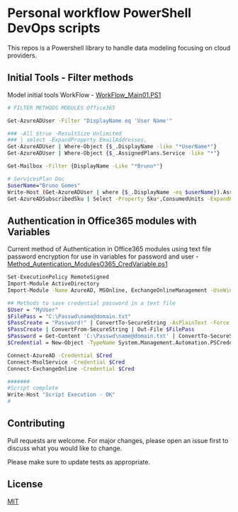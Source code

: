 # Personal workflow PowerShell DevOps scripts

This repos is a Powershell library to handle data modeling focusing on cloud providers.

## Initial Tools - Filter methods
Model initial tools WorkFlow - [WorkFlow_Main01.PS1](https://github.com/lorthe/PowerShell/blob/61b1070bddde2238075b0d550ecde1a382b2fcd3/WorkFlow_Main01.PS1)

```bash
# FILTER METHODS MODULES Office365

Get-AzureADUser -Filter "DisplayName eq 'User Name'"

### -All $true -ResultSize Unlimited
### | select -ExpandProperty EmailAddresses,
Get-AzureADUser | Where-Object {$_.DisplayName -like "*UserName*"}
Get-AzureADUser | Where-Object {$_.AssignedPlans.Service -like "*"}

Get-Mailbox -Filter {DisplayName -Like "*Bruno*"}

# ServicesPlan Doc
$userName="Bruno Gomes"
Write-Host (Get-AzureADUser | where {$_.DisplayName -eq $userName}).AssignedPlans
Get-AzureADSubscribedSku | Select -Property Sku*,ConsumedUnits -ExpandProperty PrepaidUnits
```
## Authentication in Office365 modules with Variables

Current method of Authentication in Office365 modules using text file password encryption for use in variables for password and user - [Method_Autentication_ModulesO365_CredVariable.ps1](https://github.com/lorthe/PowerShell/blob/61b1070bddde2238075b0d550ecde1a382b2fcd3/Method_Autentication_ModulesO365_CredVariable.ps1)


```bash
Set-ExecutionPolicy RemoteSigned
Import-Module ActiveDirectory
Import-Module -Name AzureAD, MSOnline, ExchangeOnlineManagement -UseWindowsPowerShell

## Methods to save credential password in a text file
$User = "MyUser"
$FilePass = "C:\Passwd\name@domain.txt"
$PassCreate = "Password!" | ConvertTo-SecureString -AsPlainText -Force
$PassCreate | ConvertFrom-SecureString | Out-File $FilePass
$Password = Get-Content 'C:\Passwd\name@domain.txt' | ConvertTo-SecureString
$Credential = New-Object -TypeName System.Management.Automation.PSCredential -ArgumentList $User, $Password

Connect-AzureAD -Credential $Cred
Connect-MsolService -Credential $Cred
Connect-ExchangeOnline -Credential $Cred

#######
#Script complete
Write-Host "Script Execution - OK"
#
```

## Contributing
Pull requests are welcome. For major changes, please open an issue first to discuss what you would like to change.

Please make sure to update tests as appropriate.

## License
[MIT](https://choosealicense.com/licenses/mit/)
